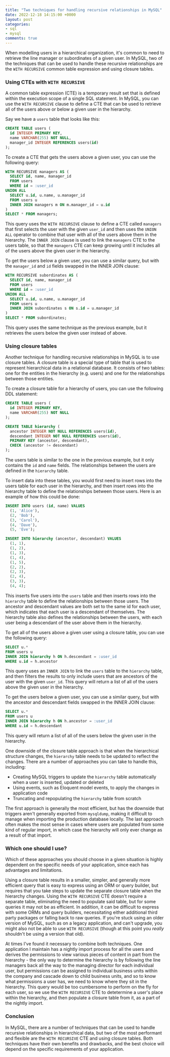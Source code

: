 ```yaml
---
title: "Two techniques for handling recursive relationships in MySQL"
date: 2022-12-18 14:15:00 +0000
layout: post
categories:
- sql
- mysql
comments: true
---
```


When modelling users in a hierarchical organization, it's common to need to retrieve the line manager or subordinates of a given user. In MySQL, two of the techniques that can be used to handle these recursive relationships are the `WITH RECURSIVE` common table expression and using closure tables.

### Using CTEs with `WITH RECURSIVE`

A common table expression (CTE) is a temporary result set that is defined within the execution scope of a single SQL statement. In MySQL, you can use the `WITH RECURSIVE` clause to define a CTE that can be used to retrieve all of the users above or below a given user in the hierarchy.

Say we have a `users` table that looks like this:

```sql
CREATE TABLE users (
  id INTEGER PRIMARY KEY,
  name VARCHAR(255) NOT NULL,
  manager_id INTEGER REFERENCES users(id)
);
```

To create a CTE that gets the users above a given user, you can use the following query:

```sql
WITH RECURSIVE managers AS (
  SELECT id, name, manager_id
  FROM users
  WHERE id = :user_id
UNION ALL
  SELECT u.id, u.name, u.manager_id
  FROM users u
  INNER JOIN managers m ON m.manager_id = u.id
)
SELECT * FROM managers;
```

This query uses the `WITH RECURSIVE` clause to define a CTE called `managers` that first selects the user with the given `user_id` and then uses the `UNION ALL` operator to combine that user with all of the users above them in the hierarchy. The `INNER JOIN` clause is used to link the `managers` CTE to the users table, so that the `managers` CTE can keep growing until it includes all of the users above the given user in the hierarchy.

To get the users below a given user, you can use a similar query, but with the `manager_id` and `id` fields swapped in the INNER JOIN clause:

```sql
WITH RECURSIVE subordinates AS (
  SELECT id, name, manager_id
  FROM users
  WHERE id = :user_id
UNION ALL
  SELECT u.id, u.name, u.manager_id
  FROM users u
  INNER JOIN subordinates s ON s.id = u.manager_id
)
SELECT * FROM subordinates;
```

This query uses the same technique as the previous example, but it retrieves the users below the given user instead of above.

### Using closure tables

Another technique for handling recursive relationships in MySQL is to use closure tables. A closure table is a special type of table that is used to represent hierarchical data in a relational database. It consists of two tables: one for the entities in the hierarchy (e.g. users) and one for the relationships between those entities.

To create a closure table for a hierarchy of users, you can use the following DDL statement:

```sql
CREATE TABLE users (
  id INTEGER PRIMARY KEY,
  name VARCHAR(255) NOT NULL
);

CREATE TABLE hierarchy (
  ancestor INTEGER NOT NULL REFERENCES users(id),
  descendant INTEGER NOT NULL REFERENCES users(id),
  PRIMARY KEY (ancestor, descendant),
  CHECK (ancestor != descendant)
);
```

The users table is similar to the one in the previous example, but it only contains the `id` and `name` fields. The relationships between the users are defined in the `hierarchy` table.

To insert data into these tables, you would first need to insert rows into the users table for each user in the hierarchy, and then insert rows into the hierarchy table to define the relationships between those users. Here is an example of how this could be done:


```sql
INSERT INTO users (id, name) VALUES
  (1, 'Alice'),
  (2, 'Bob'),
  (3, 'Carol'),
  (4, 'Dave'),
  (5, 'Eve');

INSERT INTO hierarchy (ancestor, descendant) VALUES
  (1, 1),
  (1, 2),
  (1, 3),
  (1, 4),
  (1, 5),
  (2, 2),
  (2, 3),
  (2, 4),
  (3, 3),
  (4, 4);
```

This inserts five users into the `users` table and then inserts rows into the `hierarchy` table to define the relationships between those users. The ancestor and descendant values are both set to the same id for each user, which indicates that each user is a descendant of themselves. The hierarchy table also defines the relationships between the users, with each user being a descendant of the user above them in the hierarchy.

To get all of the users above a given user using a closure table, you can use the following query:

```sql
SELECT u.*
FROM users u
INNER JOIN hierarchy h ON h.descendant = :user_id
WHERE u.id = h.ancestor
```

This query uses an `INNER JOIN` to link the `users` table to the `hierarchy` table, and then filters the results to only include users that are ancestors of the user with the given `user_id`. This query will return a list of all of the users above the given user in the hierarchy.

To get the users below a given user, you can use a similar query, but with the ancestor and descendant fields swapped in the INNER JOIN clause:

```sql
SELECT u.*
FROM users u
INNER JOIN hierarchy h ON h.ancestor = :user_id
WHERE u.id = h.descendant
```

This query will return a list of all of the users below the given user in the hierarchy.

One downside of the closure table approach is that when the hierarchical structure changes, the `hierarchy` table needs to be updated to reflect the changes. There are a number of approaches you can take to handle this, including:

* Creating MySQL triggers to update the `hierarchy` table automatically when a user is inserted, updated or deleted
* Using events, such as Eloquent model events, to apply the changes in application code
* Truncating and repopulating the `hierarchy` table from scratch

The first approach is generally the most efficient, but has the downside that triggers aren't generally exported from `mysqldump`, making it difficult to manage when importing the production database locally. The last approach often makes the most sense in cases where users are populated from some kind of regular import, in which case the hierarchy will only ever change as a result of that import.

### Which one should I use?

Which of these approaches you should choose in a given situation is highly dependent on the specific needs of your application, since each has advantages and limitations.

Using a closure table results in a smaller, simpler, and generally more efficient query that is easy to express using an ORM or query builder, but requires that you take steps to update the separate closure table when the hierarchy changes. Using the `WITH RECURSIVE` CTE doesn't require a separate table, eliminating the need to populate said table, but for some queries it may not be as efficient. In addition, it can be difficult to express with some ORMs and query builders, necessitating either additional third party packages or falling back to raw queries. If you're stuck using an older version of MySQL, such as on a legacy application, and can't upgrade, you might also not be able to use `WITH RECURSIVE` (though at this point you *really* shouldn't be using a version that old).

At times I've found it necessary to combine both techniques. One application I maintain has a nightly import process for all the users and derives the permissions to view various pieces of content in part from the hierarchy - the only way to determine the hierarchy is by following the line managers back all the way to the managing director for each individual user, but permissions can be assigned to individual business units within the company and cascade down to child business units, and so to know what permissions a user has, we need to know where they sit in the hierarchy. This query would be too cumbersome to perform on the fly for each user, so we use the `WITH RECURSIVE` CTE to detetermine a user's place within the hierarchy, and then populate a closure table from it, as a part of the nightly import.

### Conclusion

In MySQL, there are a number of techniques that can be used to handle recursive relationships in hierarchical data, but two of the most performant and flexible are the `WITH RECURSIVE` CTE and using closure tables. Both techniques have their own benefits and drawbacks, and the best choice will depend on the specific requirements of your application.
